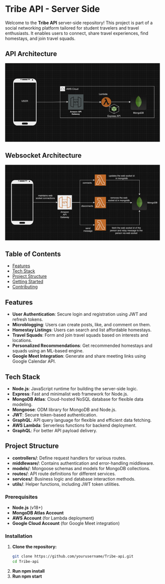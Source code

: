 # Tribe API - Server Side

Welcome to the **Tribe API** server-side repository! This project is part of a social networking platform tailored for student travelers and travel enthusiasts. It enables users to connect, share travel experiences, find homestays, and join travel squads. 

## API Architecture

<img src='./arch_images/server_arch.webp' width=800>

## Websocket Architecture

<img src='./arch_images/websocker_arch.webp' width=800>


## Table of Contents

- [Features](#features)
- [Tech Stack](#tech-stack)
- [Project Structure](#project-structure)
- [Getting Started](#getting-started)
- [Contributing](#contributing)

## Features

- **User Authentication**: Secure login and registration using JWT and refresh tokens.
- **Microblogging**: Users can create posts, like, and comment on them.
- **Homestay Listings**: Users can search and list affordable homestays.
- **Travel Squads**: Form and join travel squads based on interests and locations.
- **Personalized Recommendations**: Get recommended homestays and squads using an ML-based engine.
- **Google Meet Integration**: Generate and share meeting links using Google Calendar API.

## Tech Stack

- **Node.js**: JavaScript runtime for building the server-side logic.
- **Express**: Fast and minimalist web framework for Node.js.
- **MongoDB Atlas**: Cloud-hosted NoSQL database for flexible data modeling.
- **Mongoose**: ODM library for MongoDB and Node.js.
- **JWT**: Secure token-based authentication.
- **GraphQL**: API query language for flexible and efficient data fetching.
- **AWS Lambda**: Serverless functions for backend deployment.
- **GraphQL**: For better API payload delivery.

## Project Structure

- **controllers/**: Define request handlers for various routes.
- **middleware/**: Contains authentication and error-handling middleware.
- **models/**: Mongoose schemas and models for MongoDB collections.
- **routes/**: API route definitions for different services.
- **services/**: Business logic and database interaction methods.
- **utils/**: Helper functions, including JWT token utilities.

### Prerequisites

- **Node.js** (v18+)
- **MongoDB Atlas Account**
- **AWS Account** (for Lambda deployment)
- **Google Cloud Account** (for Google Meet integration)

### Installation

1. **Clone the repository:**
   ```bash
   git clone https://github.com/yourusername/Tribe-api.git
   cd Tribe-api

2. **Run npm install**
3. **Run npm start**


